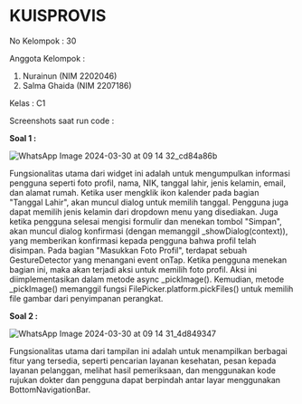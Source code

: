 # KUISPROVIS
No Kelompok : 30

Anggota Kelompok :
1. Nurainun (NIM 2202046)
2. Salma Ghaida (NIM 2207186)

Kelas : C1

Screenshots saat run code :

**Soal 1 :**

![WhatsApp Image 2024-03-30 at 09 14 32_cd84a86b](https://github.com/sghda/KUISPROVIS/assets/123555756/b9659030-ab9c-4775-9143-ecb96bd4b1a0)

Fungsionalitas utama dari widget ini adalah untuk mengumpulkan informasi pengguna seperti foto profil, nama, NIK, tanggal lahir, jenis kelamin, email, dan alamat rumah. Ketika user mengklik ikon kalender pada bagian "Tanggal Lahir", akan muncul dialog untuk memilih tanggal. Pengguna juga dapat memilih jenis kelamin dari dropdown menu yang disediakan.
Juga ketika pengguna selesai mengisi formulir dan menekan tombol "Simpan", akan muncul dialog konfirmasi (dengan memanggil _showDialog(context)), yang memberikan konfirmasi kepada pengguna bahwa profil telah disimpan.
Pada bagian "Masukkan Foto Profil", terdapat sebuah GestureDetector yang menangani event onTap. Ketika pengguna menekan bagian ini, maka akan terjadi aksi untuk memilih foto profil. Aksi ini diimplementasikan dalam metode async _pickImage(). Kemudian, metode _pickImage() memanggil fungsi FilePicker.platform.pickFiles() untuk memilih file gambar dari penyimpanan perangkat.

**Soal 2 :**

![WhatsApp Image 2024-03-30 at 09 14 31_4d849347](https://github.com/sghda/KUISPROVIS/assets/123555756/0ef164a1-7a17-48df-a23f-6e64b0b508b6)

Fungsionalitas utama dari tampilan ini adalah untuk menampilkan berbagai fitur yang tersedia, seperti pencarian layanan kesehatan, pesan kepada layanan pelanggan, melihat hasil pemeriksaan, dan menggunakan kode rujukan dokter dan pengguna dapat berpindah antar layar menggunakan BottomNavigationBar.

